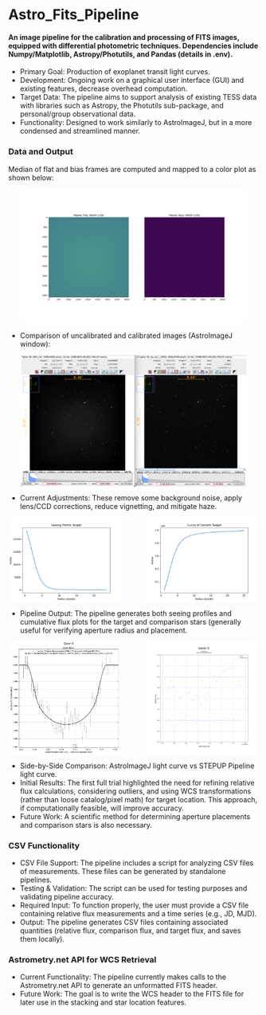 # Astro_Fits_Pipeline
#### An image pipeline for the calibration and processing of FITS images, equipped with differential photometric techniques. Dependencies include Numpy/Matplotlib, Astropy/Photutils, and Pandas (details in .env).

- Primary Goal: Production of exoplanet transit light curves.
- Development: Ongoing work on a graphical user interface (GUI) and existing features, decrease overhead computation.
- Target Data: The pipeline aims to support analysis of existing TESS data with libraries such as Astropy, the Photutils sub-package, and personal/group observational data.
- Functionality: Designed to work similarly to AstroImageJ, but in a more condensed and streamlined manner.

### Data and Output
Median of flat and bias frames are computed and mapped to a color plot as shown below:

<div style="display: flex; justify-content: center;"> <img src="./static/master_frames.png" width="90.25%" alt="flat/bias"/> </div>

- Comparison of uncalibrated and calibrated images (AstroImageJ window):

<div style="display: flex; justify-content: center;"> <img src="./static/comparison.png" width="90.25%" alt="flat/bias"/> </div>

- Current Adjustments: These remove some background noise, apply lens/CCD corrections, reduce vignetting, and mitigate haze.

<div style="display: flex; justify-content: space-between;"> <img src="./static/sp.png" width="45%" alt="SP Image"/> <img src="./static/test.png" width="45%" alt="Test Image"/> </div>

- Pipeline Output: The pipeline generates both seeing profiles and cumulative flux plots for the target and comparison stars (generally useful for verifying aperture radius and placement.

<div style="display: flex; justify-content: space-between;"> 
  <img src="./static/Qatar-5AIJ.png" width="45%" alt="Qatar-5 AstroImageJ"/> <img src="./static/Qatar-5.png" width="45%" alt="Qatar-5 Pipeline"/> 
</div>

- Side-by-Side Comparison: AstroImageJ light curve vs STEPUP Pipeline light curve.
- Initial Results: The first full trial highlighted the need for refining relative flux calculations, considering outliers, and using WCS transformations (rather than loose catalog/pixel math) for target location. This approach, if computationally feasible, will improve accuracy.
- Future Work: A scientific method for determining aperture placements and comparison stars is also necessary.

### CSV Functionality
- CSV File Support: The pipeline includes a script for analyzing CSV files of measurements. These files can be generated by standalone pipelines.
- Testing & Validation: The script can be used for testing purposes and validating pipeline accuracy.
- Required Input: To function properly, the user must provide a CSV file containing relative flux measurements and a time series (e.g., JD, MJD).
- Output: The pipeline generates CSV files containing associated quantities (relative flux, comparison flux, and target flux, and saves them locally).
### Astrometry.net API for WCS Retrieval
- Current Functionality: The pipeline currently makes calls to the Astrometry.net API to generate an unformatted FITS header.
- Future Work: The goal is to write the WCS header to the FITS file for later use in the stacking and star location features.
